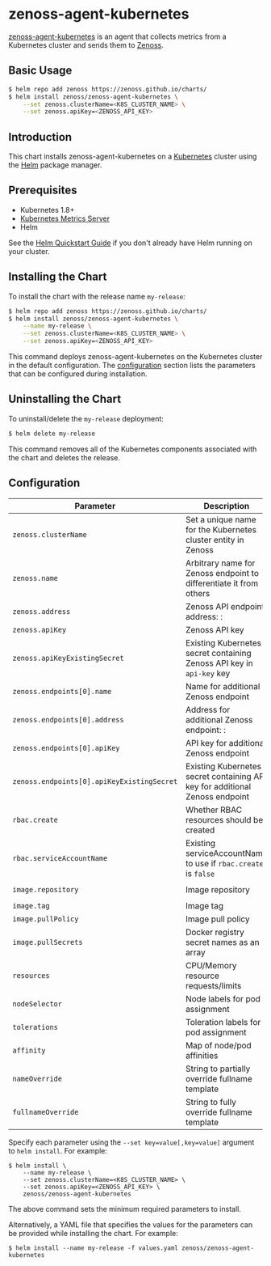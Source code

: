 # zenoss-agent-kubernetes

[zenoss-agent-kubernetes] is an agent that collects metrics from a Kubernetes
cluster and sends them to [Zenoss].

## Basic Usage

```bash
$ helm repo add zenoss https://zenoss.github.io/charts/
$ helm install zenoss/zenoss-agent-kubernetes \
    --set zenoss.clusterName=<K8S_CLUSTER_NAME> \
    --set zenoss.apiKey=<ZENOSS_API_KEY>
```

## Introduction

This chart installs zenoss-agent-kubernetes on a [Kubernetes] cluster using
the [Helm] package manager.

## Prerequisites

- Kubernetes 1.8+
- [Kubernetes Metrics Server]
- Helm

See the [Helm Quickstart Guide] if you don't already have Helm running on your
cluster.

## Installing the Chart

To install the chart with the release name `my-release`:

```bash
$ helm repo add zenoss https://zenoss.github.io/charts/
$ helm install zenoss/zenoss-agent-kubernetes \
    --name my-release \
    --set zenoss.clusterName=<K8S_CLUSTER_NAME> \
    --set zenoss.apiKey=<ZENOSS_API_KEY>
```

This command deploys zenoss-agent-kubernetes on the Kubernetes cluster in the
default configuration. The [configuration](#configuration) section lists the
parameters that can be configured during installation.

## Uninstalling the Chart

To uninstall/delete the `my-release` deployment:

```bash
$ helm delete my-release
```

This command removes all of the Kubernetes components associated with the chart
and deletes the release.

## Configuration

| Parameter                                  | Description                                                                  | Default                          |
| ------------------------------------------ | ---------------------------------------------------------------------------- | -------------------------------- |
| `zenoss.clusterName`                       | Set a unique name for the Kubernetes cluster entity in Zenoss                | `nil`                            |
| `zenoss.name`                              | Arbitrary name for Zenoss endpoint to differentiate it from others           | `default`                        |
| `zenoss.address`                           | Zenoss API endpoint address: <name>:<port>                                   | `api.zenoss.io:443`              |
| `zenoss.apiKey`                            | Zenoss API key                                                               | `nil`                            |
| `zenoss.apiKeyExistingSecret`              | Existing Kubernetes secret containing Zenoss API key in `api-key` key        | `nil`                            |
| `zenoss.endpoints[0].name`                 | Name for additional Zenoss endpoint                                          | `nil`                            |
| `zenoss.endpoints[0].address`              | Address for additional Zenoss endpoint: <name>:<port>                        | `api.zenoss.io:443`              |
| `zenoss.endpoints[0].apiKey`               | API key for additional Zenoss endpoint                                       | `nil`                            |
| `zenoss.endpoints[0].apiKeyExistingSecret` | Existing Kubernetes secret containing API key for additional Zenoss endpoint | `nil`                            |
| `rbac.create`                              | Whether RBAC resources should be created                                     | `true`                           |
| `rbac.serviceAccountName`                  | Existing serviceAccountName to use if `rbac.create` is `false`               | `default`                        |
| `image.repository`                         | Image repository                                                             | `zenoss/zenoss-agent-kubernetes` |
| `image.tag`                                | Image tag                                                                    | `1.0.0`                          |
| `image.pullPolicy`                         | Image pull policy                                                            | `IfNotPresent`                   |
| `image.pullSecrets`                        | Docker registry secret names as an array                                     | `[]`                             |
| `resources`                                | CPU/Memory resource requests/limits                                          | `{}`                             |
| `nodeSelector`                             | Node labels for pod assignment                                               | `{}`                             |
| `tolerations`                              | Toleration labels for pod assignment                                         | `[]`                             |
| `affinity`                                 | Map of node/pod affinities                                                   | `{}`                             |
| `nameOverride`                             | String to partially override fullname template                               | `nil`                            |
| `fullnameOverride`                         | String to fully override fullname template                                   | `nil`                            |

Specify each parameter using the `--set key=value[,key=value]` argument to
`helm install`. For example:

```console
$ helm install \
    --name my-release \
    --set zenoss.clusterName=<K8S_CLUSTER_NAME> \
    --set zenoss.apiKey=<ZENOSS_API_KEY> \
    zenoss/zenoss-agent-kubernetes
```

The above command sets the minimum required parameters to install.

Alternatively, a YAML file that specifies the values for the parameters can be
provided while installing the chart. For example:

```console
$ helm install --name my-release -f values.yaml zenoss/zenoss-agent-kubernetes
```

[Helm]: https://helm.sh/
[Helm Quickstart Guide]: https://helm.sh/docs/using_helm/#quickstart
[Kubernetes]: https://kubernetes.io/
[Kubernetes Metrics Server]: https://github.com/kubernetes-incubator/metrics-server
[Zenoss]: https://www.zenoss.com/
[zenoss-agent-kubernetes]: https://github.com/zenoss/zenoss-agent-kubernetes
